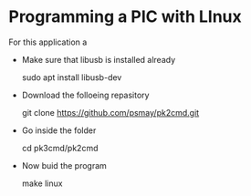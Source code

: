 # Programming a PIC with LInux

For this application a

- Make sure that libusb is installed already

    sudo apt install libusb-dev

- Download the folloeing repasitory

    git clone https://github.com/psmay/pk2cmd.git

- Go inside the folder

    cd pk3cmd/pk2cmd

- Now buid the program

    make linux